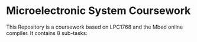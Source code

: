 # Microelectronic System Coursework
 
This Repository is a coursework based on LPC1768 and the Mbed online compiler.
It contains 8 sub-tasks:
    
